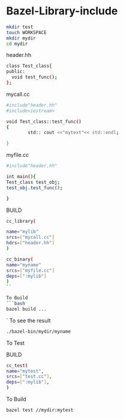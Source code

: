 # Bazel-Library-include
```bash
mkdir test
touch WORKSPACE
mkdir mydir
cd mydir 
```
header.hh
```bash
class Test_class{
public:
  void test_func();
};
```
mycall.cc
```bash
#include"header.hh"
#include<iostream>

void Test_class::test_func()
{
        std:: cout <<"mytext"<< std::endl;

}
```
myfile.cc
```bash
#include"header.hh"

int main(){
Test_class test_obj;
test_obj.test_func();

}

```
BUILD
```bash
cc_library(

name="mylib"
srcs=["mycall.cc"]
hdrs=["header.hh"]
)   

cc_binary(
name="myname"
srcs=["myfile.cc"]
deps=[":mylib"]
)
``

To Build 
```bash
bazel build ...
```
`
To see the result 
```bash
./bazel-bin/mydir/myname
```



To Test

BUILD 
```bash
cc_test(
name="mytest",
srcs=["test.cc"],
deps=[":mylib"],
)
```

To Build 
```bash
bazel test //mydir:mytest
```

